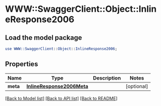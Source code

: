 # WWW::SwaggerClient::Object::InlineResponse2006

## Load the model package
```perl
use WWW::SwaggerClient::Object::InlineResponse2006;
```

## Properties
Name | Type | Description | Notes
------------ | ------------- | ------------- | -------------
**meta** | [**InlineResponse2006Meta**](InlineResponse2006Meta.md) |  | [optional] 

[[Back to Model list]](../README.md#documentation-for-models) [[Back to API list]](../README.md#documentation-for-api-endpoints) [[Back to README]](../README.md)


